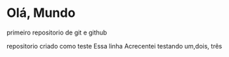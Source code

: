 # Olá, Mundo
 primeiro repositorio de git e github

repositorio criado como teste
Essa linha Acrecentei testando um,dois, três
